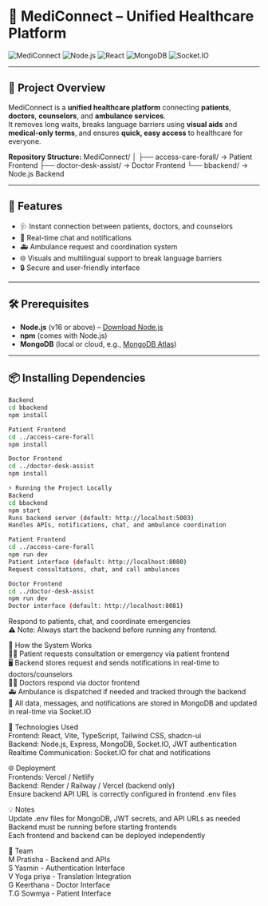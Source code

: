 # 🏥 **MediConnect – Unified Healthcare Platform**

![MediConnect](https://img.shields.io/badge/Status-Development-orange)
![Node.js](https://img.shields.io/badge/Backend-Node.js-brightgreen)
![React](https://img.shields.io/badge/Frontend-React-blue)
![MongoDB](https://img.shields.io/badge/Database-MongoDB-green)
![Socket.IO](https://img.shields.io/badge/Realtime-Socket.IO-red)

---

## **🌟 Project Overview**
MediConnect is a **unified healthcare platform** connecting **patients**, **doctors**, **counselors**, and **ambulance services**.  
It removes long waits, breaks language barriers using **visual aids** and **medical-only terms**, and ensures **quick, easy access** to healthcare for everyone.  

**Repository Structure:**
MediConnect/
│
├── access-care-forall/ → Patient Frontend
├── doctor-desk-assist/ → Doctor Frontend
└── bbackend/ → Node.js Backend


---

## **🚀 Features**
- 🩺 Instant connection between patients, doctors, and counselors  
- 💬 Real-time chat and notifications  
- 🚑 Ambulance request and coordination system  
- 🌐 Visuals and multilingual support to break language barriers  
- 🔒 Secure and user-friendly interface  

---

## **🛠 Prerequisites**
- **Node.js** (v16 or above) – [Download Node.js](https://nodejs.org/)  
- **npm** (comes with Node.js)  
- **MongoDB** (local or cloud, e.g., [MongoDB Atlas](https://www.mongodb.com/cloud/atlas))  

---

## **📦 Installing Dependencies**
```bash
Backend
cd bbackend
npm install

Patient Frontend
cd ../access-care-forall
npm install

Doctor Frontend
cd ../doctor-desk-assist
npm install

⚡ Running the Project Locally
Backend
cd bbackend
npm start
Runs backend server (default: http://localhost:5003)
Handles APIs, notifications, chat, and ambulance coordination

Patient Frontend
cd ../access-care-forall
npm run dev
Patient interface (default: http://localhost:8080)
Request consultations, chat, and call ambulances

Doctor Frontend
cd ../doctor-desk-assist
npm run dev
Doctor interface (default: http://localhost:8081)

```

Respond to patients, chat, and coordinate emergencies  <br>
⚠️ Note: Always start the backend before running any frontend.

🔄 How the System Works<br>
🧑‍⚕️ Patient requests consultation or emergency via patient frontend <br>
🖥 Backend stores request and sends notifications in real-time to doctors/counselors <br>
👨‍⚕️ Doctors respond via doctor frontend <br>
🚑 Ambulance is dispatched if needed and tracked through the backend <br>
💾 All data, messages, and notifications are stored in MongoDB and updated in real-time via Socket.IO

🧩 Technologies Used <br>
Frontend: React, Vite, TypeScript, Tailwind CSS, shadcn-ui <br>
Backend: Node.js, Express, MongoDB, Socket.IO, JWT authentication <br>
Realtime Communication: Socket.IO for chat and notifications <br>

🌐 Deployment <br>
Frontends: Vercel / Netlify <br>
Backend: Render / Railway / Vercel (backend only) <br>
Ensure backend API URL is correctly configured in frontend .env files 

💡 Notes <br>
Update .env files for MongoDB, JWT secrets, and API URLs as needed <br>
Backend must be running before starting frontends <br>
Each frontend and backend can be deployed independently

👥 Team <br>
M Pratisha - Backend and APIs <br>
S Yasmin -  Authentication Interface <br>
V Yoga priya - Translation Integration  <br>
G Keerthana - Doctor Interface <br>
T.G Sowmya - Patient Interface <br>


